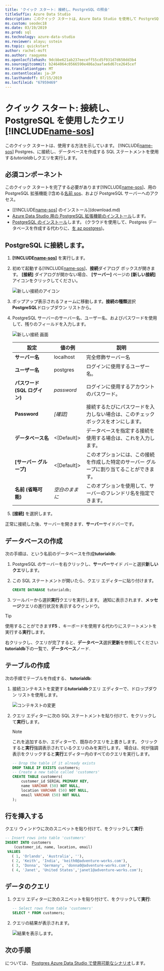 ```yaml
---
title: 'クイック スタート: 接続し、PostgreSQL の照会'
titleSuffix: Azure Data Studio
description: このクイック スタートは、Azure Data Studio を使用して PostgreSQL に接続し、クエリを実行する方法を示しています。
ms.custom: seodec18
ms.date: 03/19/2019
ms.prod: sql
ms.technology: azure-data-studio
ms.reviewer: alayu; sstein
ms.topic: quickstart
author: rachel-msft
ms.author: raagyema
ms.openlocfilehash: 9dcbbe621ab237eeceff55cd5f931d7d650dd3b4
ms.sourcegitcommit: b2464064c0566590e486a3aafae6d67ce2645cef
ms.translationtype: MT
ms.contentlocale: ja-JP
ms.lasthandoff: 07/15/2019
ms.locfileid: "67959469"
---
```

# <a name="quickstart-connect-and-query-postgresql-using-includename-sosincludesname-sos-shortmd"></a>クイック スタート: 接続し、PostgreSQL を使用したクエリ [!INCLUDE[name-sos](../includes/name-sos-short.md)]
このクイック スタートは、使用する方法を示しています。 [!INCLUDE[name-sos](../includes/name-sos-short.md)] Postgres、に接続し、データベースを作成する SQL ステートメントを使用する*tutorialdb*しクエリを実行します。

## <a name="prerequisites"></a>必須コンポーネント

このクイック スタートを完了する必要があります[!INCLUDE[name-sos](../includes/name-sos-short.md)]、用の PostgreSQL 拡張機能 [!含める[名前 sos](../includes/name-sos-short.md)、および PostgreSQL サーバーへのアクセス。

- [[!INCLUDE[name-sos](../includes/name-sos-short.md)] のインストール](download.md)
- [Azure Data Studio 用の PostgreSQL 拡張機能のインストール](postgres-extension.md)します。
- [PostgreSQL のインストール](https://www.postgresql.org/download/)します。 (クラウドを使用して、Postgres データベースを作成する代わりに、[を az postgres](https://docs.microsoft.com/azure/postgresql/quickstart-create-server-up-azure-cli))。 

## <a name="connect-to-postgresql"></a>PostgreSQL に接続します。

1. **[!INCLUDE[name-sos](../includes/name-sos-short.md)]** を実行します。

2. 初めて起動する[!INCLUDE[name-sos](../includes/name-sos-short.md)]、**接続**ダイアログ ボックスが開きます。 **[接続]** ダイアログが開かない場合、 **[サーバー]** ページの **[新しい接続]** アイコンをクリックしてください。

   ![新しい接続のアイコン](media/quickstart-postgresql/new-connection-icon.png)

3. ポップアップ表示されるフォームに移動します。**接続の種類**選択**PostgreSQL**ドロップダウン リストから。


4. PostgreSQL サーバーのサーバー名、ユーザー名、およびパスワードを使用して、残りのフィールドを入力します。 

   ![新しい接続 画面](media/quickstart-postgresql/new-connection-screen.png)  

   | 設定       | 値の例 | 説明 |
   | ------------ | ------------------ | ------------------------------------------------- | 
   | **サーバー名** | localhost | 完全修飾サーバー名 |
   | **ユーザー名** | postgres | ログインに使用するユーザー名。 |
   | **パスワード (SQL ログイン)** | *password* | ログインに使用するアカウントのパスワード。 |
   | **Password** | *[確認]* | 接続するたびにパスワードを入力しない場合は、このチェック ボックスをオンにします。 |
   | **データベース名** | \<[Default]\> | データベースを指定する接続を使用する場合は、これを入力します。 |
   | **[サーバー グループ]** | \<[Default]\> | このオプションには、この接続を作成した特定のサーバー グループに割り当てることができます。 | 
   | **名前 (省略可能)** | *空白のままに* | このオプションを使用して、サーバーのフレンドリ名を指定できます。 | 

5. **[接続]** を選択します。 

正常に接続した後、サーバーを開きます、**サーバー**サイドバーです。


## <a name="create-a-database"></a>データベースの作成

次の手順は、という名前のデータベースを作成**tutorialdb**:

1. PostgreSQL のサーバーを右クリックし、**サーバー**サイド バーと選択**新しいクエリ**します。

2. この SQL ステートメントが開いたら、クエリ エディターに貼り付けます。

   ```sql
   CREATE DATABASE tutorialdb;
   ```

3. ツールバーから選択**実行**クエリを実行します。 通知に表示されます、**メッセージ**クエリの進行状況を表示するウィンドウ。

>[!TIP]
> 使用することができます**F5** 、キーボードを使用する代わりにステートメントを実行する**実行**します。

右クリックし、クエリが完了すると、**データベース**選択**更新**を参照してください**tutorialdb**下の一覧で、**データベース**ノード.


## <a name="create-a-table"></a>テーブルの作成

 次の手順でテーブルを作成する、 **tutorialdb**:

1. 接続コンテキストを変更する**tutorialdb**クエリ エディターで、ドロップダウン リストを使用します。 

   ![コンテキストの変更](media/quickstart-postgresql/change-context.png)

2. クエリ エディターに次の SQL ステートメントを貼り付けて、をクリックして**実行**します。 

   > [!NOTE]
   > これを追加するか、エディターで、既存のクエリを上書きします。 クリックすると**実行**強調表示されているクエリのみを実行します。 場合は、何が強調表示をクリックすると**実行**エディター内のすべてのクエリを実行します。

   ```sql
   -- Drop the table if it already exists
   DROP TABLE IF EXISTS customers;
   -- Create a new table called 'customers'
   CREATE TABLE customers(
       customer_id SERIAL PRIMARY KEY,
       name VARCHAR (50) NOT NULL,
       location VARCHAR (50) NOT NULL,
       email VARCHAR (50) NOT NULL
   );
   ```

## <a name="insert-rows"></a>行を挿入する

クエリ ウィンドウに次のスニペットを貼り付けて、をクリックして**実行**:

   ```sql
   -- Insert rows into table 'customers'
   INSERT INTO customers
       (customer_id, name, location, email)
    VALUES
      ( 1, 'Orlando', 'Australia', ''),
      ( 2, 'Keith', 'India', 'keith0@adventure-works.com'),
      ( 3, 'Donna', 'Germany', 'donna0@adventure-works.com'),
      ( 4, 'Janet', 'United States','janet1@adventure-works.com');
   ```

## <a name="query-the-data"></a>データのクエリ

1. クエリ エディターに次のスニペットを貼り付けて、をクリックして**実行**:
   
   ```sql
   -- Select rows from table 'customers'
   SELECT * FROM customers; 
   ```

2. クエリの結果が表示されます。

   ![結果を表示します。](media/quickstart-postgresql/view-results.png)

## <a name="next-steps"></a>次の手順

については、 [Postgres Azure Data Studio で使用可能なシナリオ](postgres-extension.md)します。 